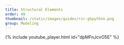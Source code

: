 ```yaml
---
title: Structural Elements
order: 49
thumbnail: /static/images/guides/rir-ghpython.png
group: Modeling
---
```


{% include youtube_player.html id="dpMFnJcvO5E" %}
